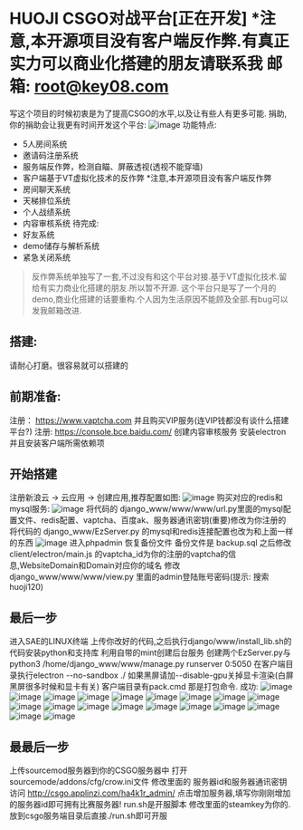 HUOJI CSGO对战平台[正在开发]
*注意,本开源项目没有客户端反作弊.有真正实力可以商业化搭建的朋友请联系我 邮箱: root@key08.com
===============
写这个项目的时候初衷是为了提高CSGO的水平,以及让有些人有更多可能.
捐助,你的捐助会让我更有时间开发这个平台:
![image](https://github.com/huoji120/csgo_full/blob/master/pic/alipay.jpg)
功能特点:
 + 5人房间系统
 + 邀请码注册系统
 + 服务端反作弊，检测自瞄、屏蔽透视(透视不能穿墙)
 + 客户端基于VT虚拟化技术的反作弊 *注意,本开源项目没有客户端反作弊
 + 房间聊天系统
 + 天梯排位系统
 + 个人战绩系统
 + 内容审核系统
待完成:
 + 好友系统
 + demo储存与解析系统
 + 紧急关闭系统
> 反作弊系统单独写了一套,不过没有和这个平台对接.基于VT虚拟化技术.留给有实力商业化搭建的朋友.所以暂不开源.
> 这个平台只是写了一个月的demo,商业化搭建的话要重构.个人因为生活原因不能顾及全部.有bug可以发我邮箱改进.

## 搭建:
请耐心打磨。很容易就可以搭建的
## 前期准备:
注册： https://www.vaptcha.com 并且购买VIP服务(连VIP钱都没有谈什么搭建平台?)
注册:  https://console.bce.baidu.com/ 创建内容审核服务
安装electron 并且安装客户端所需依赖项
## 开始搭建
注册新浪云 -> 云应用 -> 创建应用,推荐配置如图:
![image](https://github.com/huoji120/csgo_full/blob/master/pic/1.png)
购买对应的redis和mysql服务:
![image](https://github.com/huoji120/csgo_full/blob/master/pic/2.png)
将代码的 django_www/www/www/url.py里面的mysql配置文件、redis配置、vaptcha、百度ak、服务器通讯密钥(重要)修改为你注册的
将代码的 django_www/EzServer.py 的mysql和redis连接配置也改为和上面一样的东西
![image](https://github.com/huoji120/csgo_full/blob/master/pic/3.png)
进入phpadmin 恢复备份文件 备份文件是 backup.sql
之后修改 client/electron/main.js 的vaptcha_id为你的注册的vaptcha的信息,WebsiteDomain和Domain对应你的域名
修改 django_www/www/www/view.py 里面的admin登陆账号密码(提示: 搜索huoji120)
## 最后一步
进入SAE的LINUX终端 上传你改好的代码,之后执行django/www/install_lib.sh的代码安装python和支持库
利用自带的mint创建后台服务 创建两个EzServer.py与python3 /home/django_www/www/manage.py runserver 0:5050
在客户端目录执行electron --no-sandbox ./ 如果黑屏请加--disable-gpu关掉显卡渲染(白屏黑屏很多时候和显卡有关)
客户端目录有pack.cmd 那是打包命令.
成功:
![image](https://github.com/huoji120/csgo_full/blob/master/pic/4.png)
![image](https://github.com/huoji120/csgo_full/blob/master/pic/5.png)
![image](https://github.com/huoji120/csgo_full/blob/master/pic/6.png)
![image](https://github.com/huoji120/csgo_full/blob/master/pic/7.png)
![image](https://github.com/huoji120/csgo_full/blob/master/pic/8.png)
![image](https://github.com/huoji120/csgo_full/blob/master/pic/9.png)
![image](https://github.com/huoji120/csgo_full/blob/master/pic/10.png)
![image](https://github.com/huoji120/csgo_full/blob/master/pic/11.png)
![image](https://github.com/huoji120/csgo_full/blob/master/pic/12.png)
![image](https://github.com/huoji120/csgo_full/blob/master/pic/13.png)
![image](https://github.com/huoji120/csgo_full/blob/master/pic/14.png)
![image](https://github.com/huoji120/csgo_full/blob/master/pic/15.png)
![image](https://github.com/huoji120/csgo_full/blob/master/pic/16.png)
![image](https://github.com/huoji120/csgo_full/blob/master/pic/17.png)
![image](https://github.com/huoji120/csgo_full/blob/master/pic/18.png)
![image](https://github.com/huoji120/csgo_full/blob/master/pic/19.png)
![image](https://github.com/huoji120/csgo_full/blob/master/pic/20.png)
![image](https://github.com/huoji120/csgo_full/blob/master/pic/21.png)
![image](https://github.com/huoji120/csgo_full/blob/master/pic/22.png)
## 最最后一步
上传sourcemod服务器到你的CSGO服务器中
打开sourcemode/addons/cfg/crow.ini文件
修改里面的 服务器id和服务器通讯密钥
访问 http://csgo.applinzi.com/ha4k1r_admin/ 点击增加服务器,填写你刚刚增加的服务器id即可拥有比赛服务器!
run.sh是开服脚本 修改里面的steamkey为你的.放到csgo服务端目录后直接./run.sh即可开服